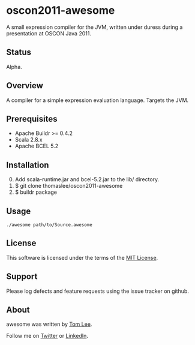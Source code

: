 # oscon2011-awesome

A small expression compiler for the JVM, written under duress during a
presentation at OSCON Java 2011.

## Status

Alpha.

## Overview

A compiler for a simple expression evaluation language. Targets the JVM.

## Prerequisites

* Apache Buildr >= 0.4.2
* Scala 2.8.x
* Apache BCEL 5.2

## Installation

0. Add scala-runtime.jar and bcel-5.2.jar to the lib/ directory.
1. $ git clone thomaslee/oscon2011-awesome
2. $ buildr package

## Usage

    ./awesome path/to/Source.awesome

## License

This software is licensed under the terms of the [MIT License](http://en.wikipedia.org/wiki/MIT_License).

## Support

Please log defects and feature requests using the issue tracker on github.

## About

awesome was written by [Tom Lee](http://tomlee.co).

Follow me on [Twitter](http://www.twitter.com/tglee) or
[LinkedIn](http://au.linkedin.com/pub/thomas-lee/2/386/629).

